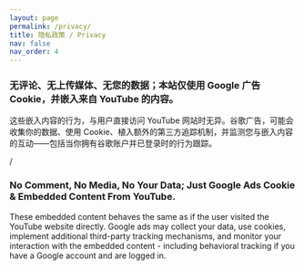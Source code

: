 ```yaml
---
layout: page
permalink: /privacy/
title: 隐私政策 / Privacy
nav: false
nav_order: 4
---
```


### 无评论、无上传媒体、无您的数据；本站仅使用 Google 广告 Cookie，并嵌入来自 YouTube 的内容。

这些嵌入内容的行为，与用户直接访问 YouTube 网站时无异。谷歌广告，可能会收集你的数据、使用 Cookie、植入额外的第三方追踪机制，并监测您与嵌入内容的互动——包括当你拥有谷歌账户并已登录时的行为跟踪。

/

### No Comment, No Media, No Your Data; Just Google Ads Cookie &amp; Embedded Content From YouTube.

These embedded content behaves the same as if the user visited the YouTube website directly. Google ads may collect your data, use cookies, implement additional third-party tracking mechanisms, and monitor your interaction with the embedded content - including behavioral tracking if you have a Google account and are logged in.